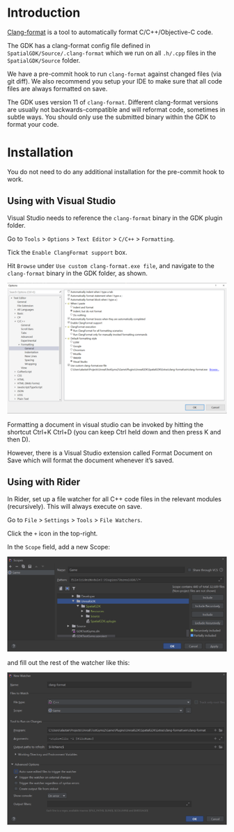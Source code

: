 # Introduction
[Clang-format](https://clang.llvm.org/docs/ClangFormat.html) is a tool to automatically format C/C++/Objective-C code.

The GDK has a clang-format config file defined in `SpatialGDK/Source/.clang-format` which we run on all `.h/.cpp` files in the `SpatialGDK/Source` folder.

We have a pre-commit hook to run `clang-format` against changed files (via git diff). We also recommend you setup your IDE to make sure that all code files are always formatted on save. 

The GDK uses version 11 of `clang-format`. Different clang-format versions are usually not backwards-compatible and will reformat code, sometimes in subtle ways. You should only use the submitted binary within the GDK to format your code.

# Installation
You do not need to do any additional installation for the pre-commit hook to work.

## Using with Visual Studio
Visual Studio needs to reference the `clang-format` binary in the GDK plugin folder.

Go to `Tools` > `Options` > `Text Editor` > `C/C++` > `Formatting`.

Tick the `Enable ClangFormat support` box.

Hit `Browse` under `Use custom clang-format.exe file`, and navigate to the `clang-format` binary in the GDK folder, as shown.

![Visual Studio example](visual-studio.png)

Formatting a document in visual studio can be invoked by hitting the shortcut Ctrl+K Ctrl+D (you can keep Ctrl held down and then press K and then D).

However, there is a Visual Studio extension called Format Document on Save which will format the document whenever it’s saved.

## Using with Rider
In Rider, set up a file watcher for all C++ code files in the relevant modules (recursively). This will always execute on save.

Go to `File` > `Settings` > `Tools` > `File Watchers`.

Click the `+` icon in the top-right.

In the `Scope` field, add a new Scope:

![Rider watcher scope](rider-scope.png)


and fill out the rest of the watcher like this:

![Rider watcher](rider-watcher.png)
